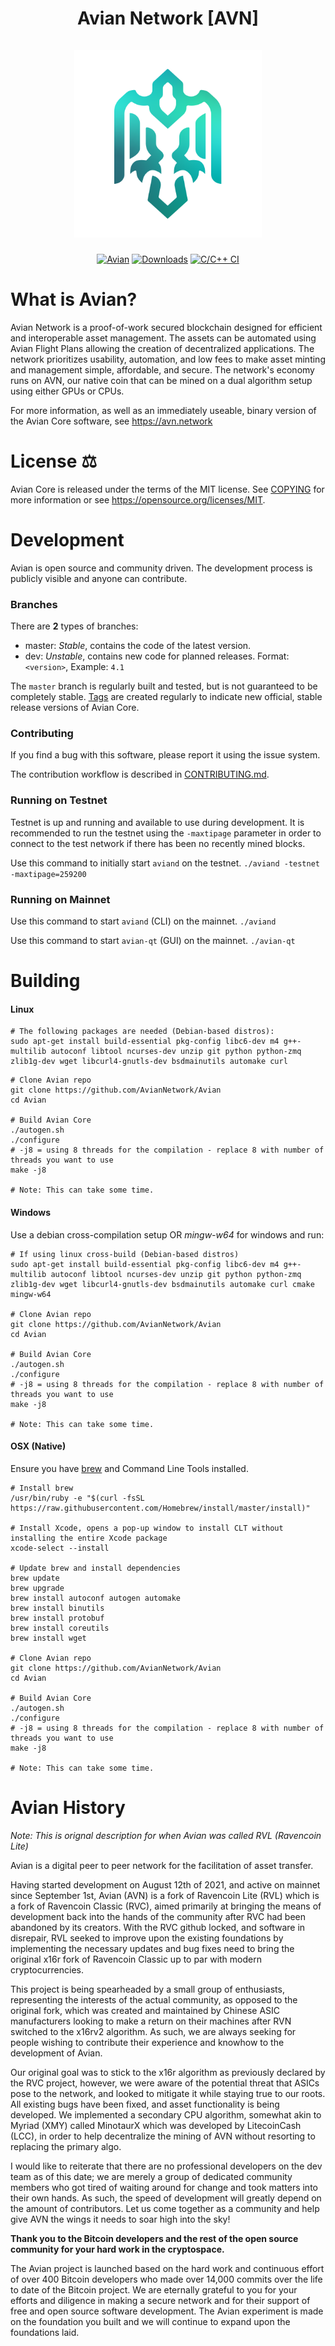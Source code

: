 <h1 align="center">
Avian Network [AVN]  
<br/><br/>
<img src="./src/qt/res/icons/avian.png" alt="Avian" width="300"/>
</h1>

<div align="center">

[![Avian](https://img.shields.io/badge/Avian-Network-blue.svg)](https://avn.network)
[![Downloads](https://img.shields.io/github/downloads/AvianNetwork/Avian/total)](https://avn.network)
[![C/C++ CI](https://github.com/AvianNetwork/Avian/actions/workflows/c-cpp.yml/badge.svg)](https://github.com/AvianNetwork/Avian/actions/workflows/c-cpp.yml)

</div>

# What is Avian?

Avian Network is a proof-of-work secured blockchain designed
for efficient and interoperable asset management. 
The assets can be automated using Avian Flight Plans allowing the creation of decentralized applications. 
The network prioritizes usability, automation, and low fees to make asset minting and management
simple, affordable, and secure. The network's economy runs on AVN, our
native coin that can be mined on a dual algorithm setup using either GPUs
or CPUs.

For more information, as well as an immediately useable, binary version of
the Avian Core software, see https://avn.network

# License ⚖️
Avian Core is released under the terms of the MIT license. See [COPYING](COPYING) for more
information or see https://opensource.org/licenses/MIT.

# Development

Avian is open source and community driven. The development process is publicly visible and anyone can contribute.

### Branches

There are **2** types of branches:

  - master: *Stable*, contains the code of the latest version.
  - dev: *Unstable*, contains new code for planned releases. Format: `<version>`, Example: `4.1`

The `master` branch is regularly built and tested, but is not guaranteed to be
completely stable. [Tags](https://github.com/AvianNetwork/Avian/tags) are created
regularly to indicate new official, stable release versions of Avian Core.

### Contributing

If you find a bug with this software, please report it using the issue system.

The contribution workflow is described in [CONTRIBUTING.md](CONTRIBUTING.md).

### Running on Testnet

Testnet is up and running and available to use during development. It is recommended to run the testnet using the `-maxtipage` parameter in order to connect to the test network if there has been no recently mined blocks.

Use this command to initially start `aviand` on the testnet. <code>./aviand -testnet -maxtipage=259200</code>

### Running on Mainnet

Use this command to start `aviand` (CLI) on the mainnet.
<code>./aviand</code>

Use this command to start `avian-qt` (GUI) on the mainnet.
<code>./avian-qt</code>

# Building

#### Linux

```shell
# The following packages are needed (Debian-based distros):
sudo apt-get install build-essential pkg-config libc6-dev m4 g++-multilib autoconf libtool ncurses-dev unzip git python python-zmq zlib1g-dev wget libcurl4-gnutls-dev bsdmainutils automake curl
```

```shell
# Clone Avian repo
git clone https://github.com/AvianNetwork/Avian
cd Avian

# Build Avian Core
./autogen.sh
./configure
# -j8 = using 8 threads for the compilation - replace 8 with number of threads you want to use
make -j8

# Note: This can take some time.
```

#### Windows

Use a debian cross-compilation setup OR *mingw-w64* for windows and run:

```shell
# If using linux cross-build (Debian-based distros)
sudo apt-get install build-essential pkg-config libc6-dev m4 g++-multilib autoconf libtool ncurses-dev unzip git python python-zmq zlib1g-dev wget libcurl4-gnutls-dev bsdmainutils automake curl cmake mingw-w64

# Clone Avian repo
git clone https://github.com/AvianNetwork/Avian
cd Avian

# Build Avian Core
./autogen.sh
./configure
# -j8 = using 8 threads for the compilation - replace 8 with number of threads you want to use
make -j8

# Note: This can take some time.
```

#### OSX **(Native)**
Ensure you have [brew](https://brew.sh) and Command Line Tools installed.

```shell
# Install brew
/usr/bin/ruby -e "$(curl -fsSL https://raw.githubusercontent.com/Homebrew/install/master/install)"

# Install Xcode, opens a pop-up window to install CLT without installing the entire Xcode package
xcode-select --install 

# Update brew and install dependencies
brew update
brew upgrade
brew install autoconf autogen automake
brew install binutils
brew install protobuf
brew install coreutils
brew install wget

# Clone Avian repo
git clone https://github.com/AvianNetwork/Avian
cd Avian

# Build Avian Core
./autogen.sh
./configure
# -j8 = using 8 threads for the compilation - replace 8 with number of threads you want to use
make -j8

# Note: This can take some time.
```

# Avian History 
*Note: This is orignal description for when Avian was called RVL (Ravencoin Lite)*

Avian is a digital peer to peer network for the facilitation of asset transfer.

Having started development on August 12th of 2021, and active on mainnet since September 1st, Avian (AVN) is a fork of Ravencoin Lite (RVL) which is a fork of Ravencoin Classic (RVC), aimed primarily at bringing the means of development back into the hands of the community after RVC had been abandoned by its creators. With the RVC github locked, and software in disrepair, RVL seeked to improve upon the existing foundations by implementing the necessary updates and bug fixes need to bring the original x16r fork of Ravencoin Classic up to par with modern cryptocurrencies. 

This project is being spearheaded by a small group of enthusiasts, representing the interests of the actual community, as opposed to the original fork, which was created and maintained by Chinese ASIC manufacturers looking to make a return on their machines after RVN switched to the x16rv2 algorithm. As such, we are always seeking for people wishing to contribute their experience and knowhow to the development of Avian.

Our original goal was to stick to the x16r algorithm as previously declared by the RVC project, however, we were aware of the potential threat that ASICs pose to the network, and looked to mitigate it while staying true to our roots. All existing bugs have been fixed, and asset functionality is being developed. We implemented a secondary CPU algorithm, somewhat akin to Myriad (XMY) called MinotaurX which was developed by LitecoinCash (LCC), in order to help decentralize the mining of AVN without resorting to replacing the primary algo.

I would like to reiterate that there are no professional developers on the dev team as of this date; we are merely a group of dedicated community members who got tired of waiting around for change and took matters into their own hands. As such, the speed of development will greatly depend on the amount of contributors. Let us come together as a community and help give AVN the wings it needs to soar high into the sky!

**Thank you to the Bitcoin developers and the rest of the open source community for your hard work in the cryptospace.**

The Avian project is launched based on the hard work and continuous effort of over 400 Bitcoin developers who made over 14,000 commits over the life to date of the Bitcoin project. We are eternally grateful to you for your efforts and diligence in making a secure network and for their support of free and open source software development. The Avian experiment is made on the foundation you built and we will continue to expand upon the foundations laid.
